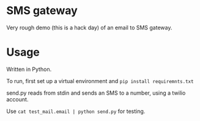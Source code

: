 # SMS gateway

Very rough demo (this is a hack day) of an email to SMS gateway.

# Usage

Written in Python.

To run, first set up a virtual environment and `pip install requiremnts.txt` 

send.py reads from stdin and sends an SMS to a number, using a twilio account.

Use `cat test_mail.email | python send.py` for testing.
